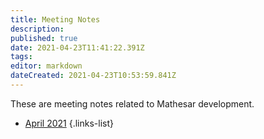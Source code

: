 ```yaml
---
title: Meeting Notes
description: 
published: true
date: 2021-04-23T11:41:22.391Z
tags: 
editor: markdown
dateCreated: 2021-04-23T10:53:59.841Z
---
```


These are meeting notes related to Mathesar development.

- [April 2021](/development/meeting-notes/april-2021)
{.links-list}
